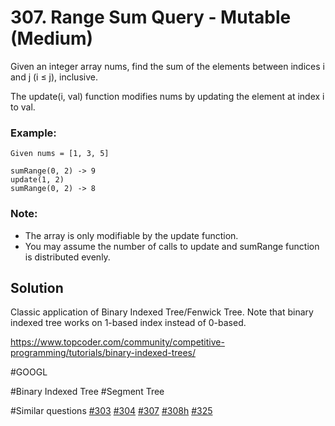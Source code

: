 # 307. Range Sum Query - Mutable (Medium)

Given an integer array nums, find the sum of the elements between indices i and j (i ≤ j), inclusive.

The update(i, val) function modifies nums by updating the element at index i to val.

### Example:
```
Given nums = [1, 3, 5]

sumRange(0, 2) -> 9
update(1, 2)
sumRange(0, 2) -> 8
```

### Note:
- The array is only modifiable by the update function.
- You may assume the number of calls to update and sumRange function is distributed evenly.

## Solution
Classic application of Binary Indexed Tree/Fenwick Tree. Note that binary indexed tree works on 1-based index instead of 0-based.

https://www.topcoder.com/community/competitive-programming/tutorials/binary-indexed-trees/

#GOOGL

#Binary Indexed Tree #Segment Tree

#Similar questions [#303](../p303e/README.md) [#304](../p304m/README.md) [#307](../p307m/README.md) [#308h](../p308h/README.md) [#325](../p325m/README.md)
